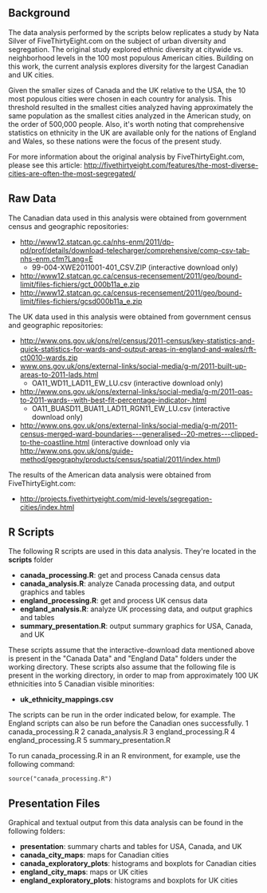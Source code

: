 ## Background
The data analysis performed by the scripts below replicates a study by Nata Silver of FiveThirtyEight.com on the subject of urban diversity and segregation. The original study explored ethnic diversity at citywide vs. neighborhood levels in the 100 most populous American cities. Building on this work, the current analysis explores diversity for the largest Canadian and UK cities. 

Given the smaller sizes of Canada and the UK relative to the USA, the 10 most populous cities were chosen in each country for analysis. This threshold resulted in the smallest cities analyzed having approximately the same population as the smallest cities analyzed in the American study, on the order of 500,000 people. Also, it's worth noting that comprehensive statistics on ethnicity in the UK are available only for the nations of England and Wales, so these nations were the focus of the present study.

For more information about the original analysis by FiveThirtyEight.com, please see this article:
http://fivethirtyeight.com/features/the-most-diverse-cities-are-often-the-most-segregated/

## Raw Data

The Canadian data used in this analysis were obtained from government census and geographic repositories:
* http://www12.statcan.gc.ca/nhs-enm/2011/dp-pd/prof/details/download-telecharger/comprehensive/comp-csv-tab-nhs-enm.cfm?Lang=E
  * 99-004-XWE2011001-401_CSV.ZIP (interactive download only)
* http://www12.statcan.gc.ca/census-recensement/2011/geo/bound-limit/files-fichiers/gct_000b11a_e.zip
* http://www12.statcan.gc.ca/census-recensement/2011/geo/bound-limit/files-fichiers/gcsd000b11a_e.zip

The UK data used in this analysis were obtained from government census and geographic repositories:
* http://www.ons.gov.uk/ons/rel/census/2011-census/key-statistics-and-quick-statistics-for-wards-and-output-areas-in-england-and-wales/rft-ct0010-wards.zip
* www.ons.gov.uk/ons/external-links/social-media/g-m/2011-built-up-areas-to-2011-lads.html
  * OA11_WD11_LAD11_EW_LU.csv (interactive download only)
* http://www.ons.gov.uk/ons/external-links/social-media/g-m/2011-oas-to-2011-wards--with-best-fit-percentage-indicator-.html
  * OA11_BUASD11_BUA11_LAD11_RGN11_EW_LU.csv (interactive download only)
* http://www.ons.gov.uk/ons/external-links/social-media/g-m/2011-census-merged-ward-boundaries---generalised--20-metres---clipped-to-the-coastline.html (interactive download only via http://www.ons.gov.uk/ons/guide-method/geography/products/census/spatial/2011/index.html)

The results of the American data analysis were obtained from FiveThirtyEight.com:
* http://projects.fivethirtyeight.com/mid-levels/segregation-cities/index.html

## R Scripts

The following R scripts are used in this data analysis. They're located in the **scripts** folder
* **canada_processing.R**:  get and process Canada census data
* **canada_analysis.R**:  analyze Canada processing data, and output graphics and tables
* **england_processing.R**:  get and process UK census data
* **england_analysis.R**:  analyze UK processing data, and output graphics and tables
* **summary_presentation.R**:  output summary graphics for USA, Canada, and UK

These scripts assume that the interactive-download data mentioned above is present in the "Canada Data" and "England Data" folders under the working directory. These scripts also assume that the following file is present in the working directory, in order to map from approximately 100 UK ethnicities into 5 Canadian visible minorities:
* **uk_ethnicity_mappings.csv**

The scripts can be run in the order indicated below, for example. The England scripts can also be run before the Canadian ones successfully.
1 canada_processing.R
2 canada_analysis.R
3 england_processing.R
4 england_processing.R
5 summary_presentation.R

To run canada_processing.R in an R environment, for example, use the following command:

```
source("canada_processing.R")
```

## Presentation Files
Graphical and textual output from this data analysis can be found in the following folders:
* **presentation**: summary charts and tables for USA, Canada, and UK
* **canada_city_maps**: maps for Canadian cities
* **canada_exploratory_plots**: histograms and boxplots for Canadian cities
* **england_city_maps**: maps or UK cities
* **england_exploratory_plots**: histograms and boxplots for UK cities


